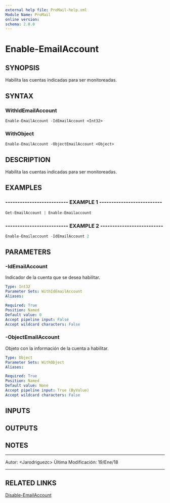 ```yaml
---
external help file: ProMail-help.xml
Module Name: ProMail
online version: 
schema: 2.0.0
---
```


# Enable-EmailAccount

## SYNOPSIS
Habilita las cuentas indicadas para ser monitoreadas.

## SYNTAX

### WithIdEmailAccount
```
Enable-EmailAccount -IdEmailAccount <Int32>
```

### WithObject
```
Enable-EmailAccount -ObjectEmailAccount <Object>
```

## DESCRIPTION
Habilita las cuentas indicadas para ser monitoreadas.

## EXAMPLES

### -------------------------- EXAMPLE 1 --------------------------
```powershell
Get-EmailAccount | Enable-Emailaccount
```

### -------------------------- EXAMPLE 2 --------------------------
```powershell
Enable-Emailaccount -IdEmailAccount 2
```

## PARAMETERS

### -IdEmailAccount
Indicador de la cuenta que se desea habilitar.

```yaml
Type: Int32
Parameter Sets: WithIdEmailAccount
Aliases: 

Required: True
Position: Named
Default value: 0
Accept pipeline input: False
Accept wildcard characters: False
```

### -ObjectEmailAccount
Objeto con la información de la cuenta a habilitar.

```yaml
Type: Object
Parameter Sets: WithObject
Aliases: 

Required: True
Position: Named
Default value: None
Accept pipeline input: True (ByValue)
Accept wildcard characters: False
```

## INPUTS

## OUTPUTS

## NOTES
---------------------------------------------------------
Autor: \<Jarodriguezc\>
Última Modificación: 19/Ene/18

---------------------------------------------------------

## RELATED LINKS

[Disable-EmailAccount](Disable-EmailAccount.md)

